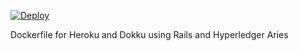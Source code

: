 [![Deploy](https://www.herokucdn.com/deploy/button.svg)](https://heroku.com/deploy)

Dockerfile for Heroku and Dokku using Rails and Hyperledger Aries
